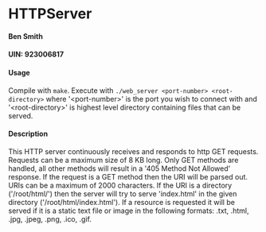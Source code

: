 # HTTPServer

#### Ben Smith
#### UIN: 923006817

#### Usage
Compile with `make`.
Execute with `./web_server <port-number> <root-directory>` where '\<port-number\>'
is the port you wish to connect with and '\<root-directory\>' is highest level
directory containing files that can be served.

#### Description
This HTTP server continuously receives and responds to http GET requests.
Requests can be a maximum size of 8 KB long. Only GET methods are handled, all
other methods will result in a '405 Method Not Allowed' response. If the request
is a GET method then the URI will be parsed out. URIs can be a maximum of 2000
characters. If the URI is a directory ('/root/html/') then the server will try
to serve 'index.html' in the given directory ('/root/html/index.html'). If a
resource is requested it will be served if it is a static text file or image in
the following formats: .txt, .html, .jpg, .jpeg, .png, .ico, .gif.
